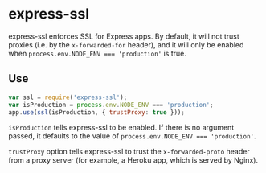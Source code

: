 # express-ssl

express-ssl enforces SSL for Express apps. By default, it will not trust proxies
(i.e. by the `x-forwarded-for` header), and it will only be enabled when
`process.env.NODE_ENV === 'production'` is true.

## Use

```javascript
var ssl = require('express-ssl');
var isProduction = process.env.NODE_ENV === 'production';
app.use(ssl(isProduction, { trustProxy: true }));
```

`isProduction` tells express-ssl to be enabled. If there is no argument passed,
it defaults to the value of `process.env.NODE_ENV === 'production'`.

`trustProxy` option tells express-ssl to trust the `x-forwarded-proto` header
from a proxy server (for example, a Heroku app, which is served by Nginx).
